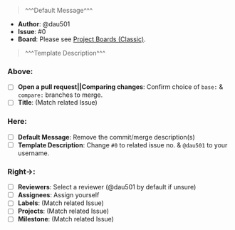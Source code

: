> ^^^Default Message^^^<!-- Delete this line + everything above when done. -->

* **Author**: @dau501
* **Issue**: #0
* **Board**: Please see [Project Boards (Classic)](https://github.com/orgs/ISOLOUNGE/projects?type=classic).
> ^^^Template Description^^^<!-- Delete this line when done. -->

<!--
See Check Lists below before creating PR.
Remove all commented out lines + everything below when done.
-->
### Above:
- [ ] **Open a pull request||Comparing changes**: Confirm choice of `base:` & `compare:` branches to merge.
- [ ] **Title**: (Match related Issue)

### Here:
- [ ] **Default Message**: Remove the commit/merge description(s)
- [ ] **Template Description**: Change `#0` to related issue no. & `@dau501` to your username.

### Right->:
- [ ] **Reviewers**: Select a reviewer (@dau501 by default if unsure)
- [ ] **Assignees**: Assign yourself
- [ ] **Labels**: (Match related Issue)
- [ ] **Projects**: (Match related Issue)
- [ ] **Milestone**: (Match related Issue)
